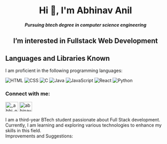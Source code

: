 <h1 align="center">Hi 👋, I'm Abhinav Anil</h1>
<h5 align="center">Pursuing btech degree in <strong>computer science engineering</strong></h5>



  <h2 align="center"> I’m interested in Fullstack Web Development</h2>

<h2>Languages and Libraries Known</h2>

I am proficient in the following programming languages:

 ![HTML](https://img.icons8.com/color/48/000000/html-5.png) 
 ![CSS](https://img.icons8.com/color/48/000000/css3.png) 
 ![C](https://img.icons8.com/color/48/000000/c-programming.png) 
 ![Java](https://img.icons8.com/color/48/000000/java-coffee-cup-logo.png) 
 ![JavaScript](https://img.icons8.com/color/48/000000/javascript.png) 
 ![React](https://img.icons8.com/color/48/000000/react-native.png) 
 ![Python](https://img.icons8.com/color/48/000000/python.png) 



<h3>Connect with me:</h3>
<p>
<a href="https://instagram.com/_abhi_navhh_" target="blank" rel="norefferer"><img src="https://raw.githubusercontent.com/rahuldkjain/github-profile-readme-generator/master/src/images/icons/Social/instagram.svg" alt="_abhi_navhh_" height="30" width="40" /></a>
<a href="https://www.linkedin.com/in/abhinav-u-212b64286" target="blank" rel="norefferer"><img src="https://raw.githubusercontent.com/rahuldkjain/github-profile-readme-generator/master/src/images/icons/Social/linked-in-alt.svg" alt="abhinav u" height="30" width="40" /></a></p>
I am a third-year BTech student passionate about Full Stack development. Currently, I am learning and exploring various technologies to enhance my skills in this field.
<br>
Improvements and Suggestions:
